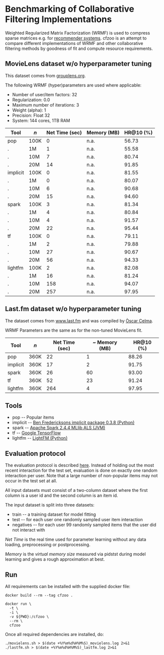 # Benchmarking of Collaborative Filtering Implementations

 Weighted Regularized Matrix Factorization (WRMF) is used to compress sparse matrices e.g. for [recommender systems](http://yifanhu.net/PUB/cf.pdf). cfzoo is an attempt to compare different implementations of WRMF and other collaborative filtering methods by goodness of fit and compute resource requirements.


## MovieLens dataset w/o hyperparameter tuning
This dataset comes from [grouplens.org](https://grouplens.org/datasets/movielens/).

The following WRMF (hyper)parameters are used where applicable:
* Number of user/item factors: 32
* Regularization: 0.0
* Maximum number of iterations: 3
* Weight (alpha): 1
* Precision: Float 32
* System: 144 cores, 1TB RAM

Tool     | *n*  | Net Time (sec) | Memory (MB) | HR@10 (%)
---------|------|----------------|-------------|--------
pop      | 100K |      0         |   n.a.      | 56.73
.        | 1M   |      1         |   n.a.      | 55.58
.        | 10M  |      7         |   n.a.      | 80.74
.        | 20M  |      14        |   n.a.      | 91.85
implicit | 100K |      0         |   n.a.      | 81.55
.        | 1M   |      0         |   n.a.      | 80.07
.        | 10M  |      6         |   n.a.      | 90.68
.        | 20M  |      15        |   n.a.      | 94.60
spark    | 100K |      3         |   n.a.      | 81.34
.        | 1M   |      4         |   n.a.      | 80.84
.        | 10M  |      4         |   n.a.      | 91.57
.        | 20M  |      22        |   n.a.      | 95.44
tf       | 100K |      0         |   n.a.      | 79.11
.        | 1M   |      2         |   n.a.      | 79.88
.        | 10M  |      27        |   n.a.      | 90.67
.        | 20M  |      56        |   n.a.      | 94.33
lightfm  | 100K |      2         |   n.a.      | 82.08
.        | 1M   |      16        |   n.a.      | 81.24
.        | 10M  |      158       |   n.a.      | 94.07
.        | 20M  |      257       |   n.a.      | 97.95


## Last.fm dataset w/o hyperparameter tuning
The dataset comes from www.last.fm and was compiled by [Òscar Celma](http://ocelma.net/MusicRecommendationDataset/lastfm-360K.html).

WRMF Parameters are the same as for the non-tuned MovieLens fit.

Tool     | *n*  | Net Time (sec) | ~ Memory (MB) | HR@10 (%)
---------|------|----------------|---------------|--------
pop      | 360K |      22        |   1           | 88.26
implicit | 360K |      17        |   2           | 91.75
spark    | 360K |      26        |   60          | 93.00
tf       | 360K |      52        |   23          | 91.24
lightfm  | 360K |      264       |   4           | 97.95


## Tools
* pop -- Popular items
* implicit -- [Ben Fredericksons implicit package 0.3.8 (Python)](https://github.com/benfred/implicit)
* spark -- [Apache Spark 2.4.4 MLlib ALS (JVM)](http://spark.apache.org/)
* tf -- [Google TensorFlow](https://www.tensorflow.org/api_docs/python/tf/contrib/factorization/WALSModel)
* lightfm -- [LightFM (Python)](https://github.com/lyst/lightfm)


## Evaluation protocol
The evaluation protocol is described [here](https://www.comp.nus.edu.sg/~xiangnan/papers/ncf.pdf). Instead of holding out the most recent interaction for the test set, evaluation is done on exactly one random interaction per user. Note that a large number of non-popular items may not occur in the test set at all.

All input datasets must consist of a two-column dataset where the first column is a user id and the second column is an item id.

The input dataset is split into three datasets:
* train -- a training dataset for model fitting
* test -- for each user one randomly sampled user item interaction
* negatives -- for each user 99 randomly sampled items that the user did not interact with

*Net Time* is the real time used for parameter learning without any data loading, preprocessing or postprocessing.

*Memory* is the *virtual memory size* measured via pidstst during model learning and gives a rough approximation at best.


## Run
All requirements can be installed with the supplied docker file:
```
docker build --rm --tag cfzoo .

docker run \
  -t \
  -i \
  -v ${PWD}:/cfzoo \
  --rm \
  cfzoo

```

Once all required dependencies are installed, do:
```
./movielens.sh > $(date +%Y%m%d%H%M%S)_movielens.log 2>&1
./lastfm.sh > $(date +%Y%m%d%H%M%S)_lastfm.log 2>&1
```
